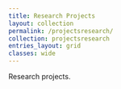 ```yaml
---
title: Research Projects
layout: collection
permalink: /projectsresearch/
collection: projectsresearch
entries_layout: grid
classes: wide
---
```


Research projects.